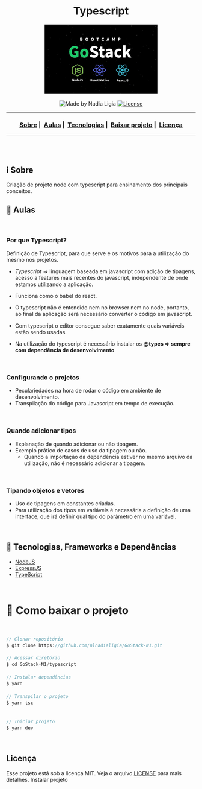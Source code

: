 <h1 align="center">Typescript</h1>
<p align="center">
  <img src="../../assets/logo.jpg" width="300" heigth="300">
</p>


<p align="center">
  <img alt="Made by Nadia Ligia" src="https://img.shields.io/badge/made%20by-Nadia%20Ligia-informational">
  
  <a href="license.md">
  <img alt="License" src="https://img.shields.io/badge/License-MIT-informational">
  </a>
</p>

___

<h3 align="center">
  <a href="#information_source-sobre">Sobre</a>&nbsp;|&nbsp;
  <a href="#book-aulas">Aulas</a>&nbsp;|&nbsp;
  <a href="#rocket-tecnologias-frameworks-dependencias">Tecnologias</a>&nbsp;|&nbsp;
  <a href="#links">Baixar projeto</a>&nbsp;|&nbsp;
  <a href="#licença">Licença</a>
</h3>

___

<br>
<br>

## :information_source: Sobre

Criação de projeto node com typescript para ensinamento dos principais conceitos.

## :book: Aulas

<br>

### Por que Typescript?

Definição de Typescript, para que serve e os motivos para a utilização do mesmo nos projetos.

- *Typescript* ⇒ linguagem baseada em javascript com adição de tipagens, acesso a features mais recentes do javascript, independente de onde estamos utilizando a aplicação.

- Funciona como o babel do react.

- O typescript não é entendido nem no browser nem no node, portanto, ao final da aplicação será necessário converter o código em javascript.

- Com typescript o editor consegue saber exatamente quais variáveis estão sendo usadas.

- Na utilização do typescript é necessário instalar os **@types ⇒ sempre com dependência de desenvolvimento**

<br>

### Configurando o projetos

- Peculariedades na hora de rodar o código em ambiente de desenvolvimento.
- Transpilação do código para Javascript em tempo de execução.

<br>

### Quando adicionar tipos

- Explanação de quando adicionar ou não tipagem.
- Exemplo prático de casos de uso da tipagem ou não.
  - Quando a importação da dependência estiver no mesmo arquivo da utilização, não é necessário adicionar a tipagem.

<br>

### Tipando objetos e vetores

- Uso de tipagens em constantes criadas.
- Para utilização dos tipos em variáveis é necessária a definição de uma interface, que irá definir qual tipo do parâmetro em uma variável.

<br>

## :rocket: Tecnologias, Frameworks e Dependências 

- [NodeJS](https://nodejs.org/en/)
- [ExpressJS](https://expressjs.com/pt-br/)
- [TypeScript](https://www.typescriptlang.org/)

<br>

# :link: Como baixar o projeto 

<br>

```js
// Clonar repositório
$ git clone https://github.com/nlnadialigia/GoStack-N1.git

// Acessar diretório
$ cd GoStack-N1/typescript

// Instalar dependências
$ yarn

// Transpilar o projeto
$ yarn tsc


// Iniciar projeto
$ yarn dev
```

<br>

## Licença 

Esse projeto está sob a licença MIT. Veja o arquivo [LICENSE](LICENSE) para mais detalhes.
Instalar projeto